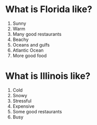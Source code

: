 # What is Florida like?

1. Sunny
2. Warm
3. Many good restaurants
4. Beachy
5. Oceans and gulfs
5. Atlantic Ocean
6. More good food

# What is Illinois like?
1. Cold
2. Snowy
3. Stressful
4. Expensive
5. Some good restaurants
6. Busy
